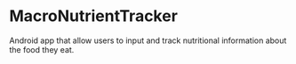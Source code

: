 # MacroNutrientTracker
Android app that allow users to input and track nutritional information about the food they eat.
